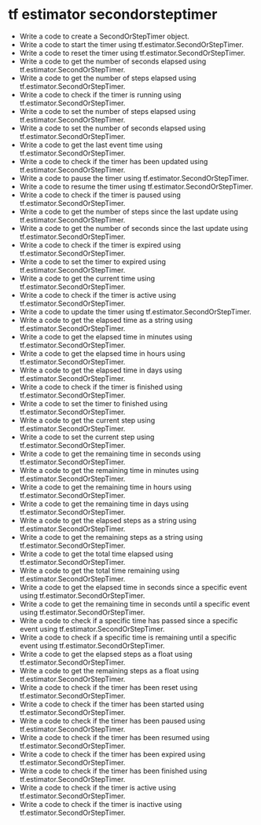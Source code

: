 # tf estimator secondorsteptimer

- Write a code to create a SecondOrStepTimer object.
- Write a code to start the timer using tf.estimator.SecondOrStepTimer.
- Write a code to reset the timer using tf.estimator.SecondOrStepTimer.
- Write a code to get the number of seconds elapsed using tf.estimator.SecondOrStepTimer.
- Write a code to get the number of steps elapsed using tf.estimator.SecondOrStepTimer.
- Write a code to check if the timer is running using tf.estimator.SecondOrStepTimer.
- Write a code to set the number of steps elapsed using tf.estimator.SecondOrStepTimer.
- Write a code to set the number of seconds elapsed using tf.estimator.SecondOrStepTimer.
- Write a code to get the last event time using tf.estimator.SecondOrStepTimer.
- Write a code to check if the timer has been updated using tf.estimator.SecondOrStepTimer.
- Write a code to pause the timer using tf.estimator.SecondOrStepTimer.
- Write a code to resume the timer using tf.estimator.SecondOrStepTimer.
- Write a code to check if the timer is paused using tf.estimator.SecondOrStepTimer.
- Write a code to get the number of steps since the last update using tf.estimator.SecondOrStepTimer.
- Write a code to get the number of seconds since the last update using tf.estimator.SecondOrStepTimer.
- Write a code to check if the timer is expired using tf.estimator.SecondOrStepTimer.
- Write a code to set the timer to expired using tf.estimator.SecondOrStepTimer.
- Write a code to get the current time using tf.estimator.SecondOrStepTimer.
- Write a code to check if the timer is active using tf.estimator.SecondOrStepTimer.
- Write a code to update the timer using tf.estimator.SecondOrStepTimer.
- Write a code to get the elapsed time as a string using tf.estimator.SecondOrStepTimer.
- Write a code to get the elapsed time in minutes using tf.estimator.SecondOrStepTimer.
- Write a code to get the elapsed time in hours using tf.estimator.SecondOrStepTimer.
- Write a code to get the elapsed time in days using tf.estimator.SecondOrStepTimer.
- Write a code to check if the timer is finished using tf.estimator.SecondOrStepTimer.
- Write a code to set the timer to finished using tf.estimator.SecondOrStepTimer.
- Write a code to get the current step using tf.estimator.SecondOrStepTimer.
- Write a code to set the current step using tf.estimator.SecondOrStepTimer.
- Write a code to get the remaining time in seconds using tf.estimator.SecondOrStepTimer.
- Write a code to get the remaining time in minutes using tf.estimator.SecondOrStepTimer.
- Write a code to get the remaining time in hours using tf.estimator.SecondOrStepTimer.
- Write a code to get the remaining time in days using tf.estimator.SecondOrStepTimer.
- Write a code to get the elapsed steps as a string using tf.estimator.SecondOrStepTimer.
- Write a code to get the remaining steps as a string using tf.estimator.SecondOrStepTimer.
- Write a code to get the total time elapsed using tf.estimator.SecondOrStepTimer.
- Write a code to get the total time remaining using tf.estimator.SecondOrStepTimer.
- Write a code to get the elapsed time in seconds since a specific event using tf.estimator.SecondOrStepTimer.
- Write a code to get the remaining time in seconds until a specific event using tf.estimator.SecondOrStepTimer.
- Write a code to check if a specific time has passed since a specific event using tf.estimator.SecondOrStepTimer.
- Write a code to check if a specific time is remaining until a specific event using tf.estimator.SecondOrStepTimer.
- Write a code to get the elapsed steps as a float using tf.estimator.SecondOrStepTimer.
- Write a code to get the remaining steps as a float using tf.estimator.SecondOrStepTimer.
- Write a code to check if the timer has been reset using tf.estimator.SecondOrStepTimer.
- Write a code to check if the timer has been started using tf.estimator.SecondOrStepTimer.
- Write a code to check if the timer has been paused using tf.estimator.SecondOrStepTimer.
- Write a code to check if the timer has been resumed using tf.estimator.SecondOrStepTimer.
- Write a code to check if the timer has been expired using tf.estimator.SecondOrStepTimer.
- Write a code to check if the timer has been finished using tf.estimator.SecondOrStepTimer.
- Write a code to check if the timer is active using tf.estimator.SecondOrStepTimer.
- Write a code to check if the timer is inactive using tf.estimator.SecondOrStepTimer.